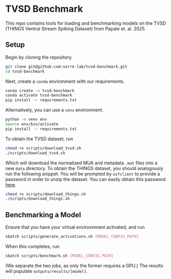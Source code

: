 # TVSD Benchmark

This repo contains tools for loading and benchmarking models on the TVSD (THINGS Ventral Stream Spiking Dataset) from Papale et. al. 2025. 

## Setup

Begin by cloning the repository.
```bash
git clone git@github.com:serre-lab/tvsd-benchmark.git
cd tvsd-benchmark
```
Next, create a `conda` environment with our requirements.
```bash
conda create -n tvsd-benchmark
conda activate tvsd-benchmark
pip install -r requirements.txt
```
Alternatively, you can use a `venv` environment.
```bash
python -m venv env
source env/bin/activate
pip install -r requirements.txt
```
To obtain the TVSD dataset, run
```bash
chmod +x scripts/download_tvsd.sh
./scripts/download_tvsd.sh
```
Which will download the normalized MUA and metadata `.mat` files into a new `data` directory. To obtain the THINGS dataset, you should analogously run the following snippet. You will be prompted by `osfclient` to provide a password in order to unzip the dataset. You can easily obtain this password [here](https://osf.io/j6a3m).
```bash
chmod +x scripts/download_things.sh
./scripts/download_things.sh
```

## Benchmarking a Model

Ensure that you have your virtual envirovnment activated, and run
```bash
sbatch scripts/generate_activations.sh [MODEL_CONFIG_PATH]
```
When this completes, run
```bash
sbatch scripts/benchmark.sh [MODEL_CONFIG_PATH]
```
(We separate the two jobs, as only the former requires a GPU.) The results will populate `outputs/results/[model]`.
